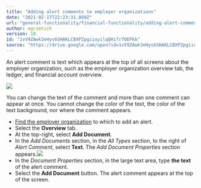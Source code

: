 ```yaml
---
title: "Adding alert comments to employer organizations"
date: "2021-02-17T22:23:31.889Z"
url: "general-functionality/financial-functionality/adding-alert-comments-to-employer-organizations.html"
author: egrzetich
version: 18
id: "1vV9ZAwk3eHys6SHAKLCBXPZpgiiuyilqQHifr7OEPkk"
source: "https://drive.google.com/open?id=1vV9ZAwk3eHys6SHAKLCBXPZpgiiuyilqQHifr7OEPkk"
---
```

An alert comment is text which appears at the top of all screens about the employer organization, such as the employer organization overview tab, the ledger, and financial account overview.

![](adding-alert-comments-to-employer-organizations.images/image1.png)

You can change the text of the comment and more than one comment can appear at once. You cannot change the color of the text, the color of the text background, nor where the comment appears.

* [Find the employer organization](finding-employer-organizations.html) to which to add an alert.
* Select the <strong>Overview</strong> tab.
* At the top-right, select <strong>Add Document</strong>.
* In the <em>Add Documents</em> section, in the <em>All Types</em> section, to the right of <em>Alert Comment</em>, select <strong>Text</strong>. The <em>Add Document Properties</em> section appears.![](adding-alert-comments-to-employer-organizations.images/image2.png)
* In the <em>Document Properties</em> section, in the large text area, type <strong>the text</strong> of the alert comment.
* Select the <strong>Add Document</strong> button. The alert comment appears at the top of the screen.



